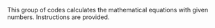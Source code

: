 This group of codes calculates the mathematical equations with given numbers.
Instructions are provided.
